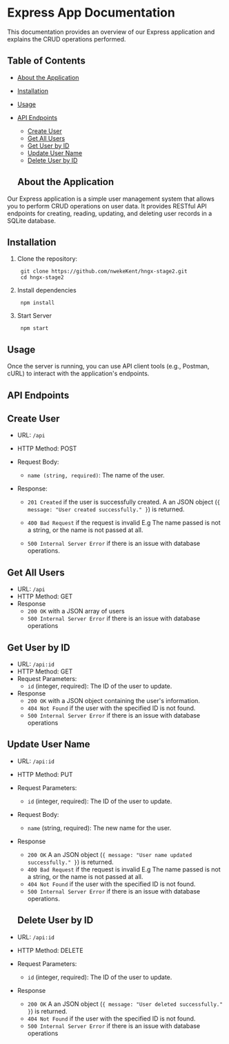 # Express App Documentation

This documentation provides an overview of our Express application and explains the CRUD operations performed.

## Table of Contents

- [About the Application](#about-the-application)
- [Installation](#installation)
- [Usage](#usage)
- [API Endpoints](#api-endpoints)

  - [Create User](#create-user)
  - [Get All Users](#get-all-users)
  - [Get User by ID](#get-user-by-id)
  - [Update User Name](#update-user-name)
  - [Delete User by ID](#delete-user-by-id)

  ## About the Application

Our Express application is a simple user management system that allows you to perform CRUD operations on user data. It provides RESTful API endpoints for creating, reading, updating, and deleting user records in a SQLite database.

## Installation

1. Clone the repository:

   ```shell
    git clone https://github.com/nwekeKent/hngx-stage2.git
    cd hngx-stage2
   ```

2. Install dependencies

   ```shell
    npm install
   ```

3. Start Server

   ```shell
    npm start
   ```

## Usage

Once the server is running, you can use API client tools (e.g., Postman, cURL) to interact with the application's endpoints.

## API Endpoints

## Create User

- URL: `/api`
- HTTP Method: POST
- Request Body:

  - `name (string, required)`: The name of the user.

- Response:

  - `201 Created` if the user is successfully created. A an JSON object (`{ message: "User created successfully." }`) is returned.

  - `400 Bad Request` if the request is invalid E.g The name passed is not a string, or the name is not passed at all.

  - `500 Internal Server Error` if there is an issue with database operations.

## Get All Users

- URL: `/api `
- HTTP Method: GET
- Response
  - `200 OK` with a JSON array of users
  - `500 Internal Server Error` if there is an issue with database operations

## Get User by ID

- URL: `/api:id`
- HTTP Method: GET
- Request Parameters:
  - `id` (integer, required): The ID of the user to update.
- Response
  - `200 OK` with a JSON object containing the user's information.
  - `404 Not Found` if the user with the specified ID is not found.
  - `500 Internal Server Error` if there is an issue with database operations

## Update User Name

- URL: `/api:id`
- HTTP Method: PUT
- Request Parameters:
  - `id` (integer, required): The ID of the user to update.
- Request Body:
  - `name` (string, required): The new name for the user.
- Response

  - `200 OK` A an JSON object (`{ message: "User name updated successfully." }`) is returned.
  - `400 Bad Request` if the request is invalid E.g The name passed is not a string, or the name is not passed at all.
  - `404 Not Found` if the user with the specified ID is not found.
  - `500 Internal Server Error` if there is an issue with database operations.

  ## Delete User by ID

- URL: `/api:id`
- HTTP Method: DELETE
- Request Parameters:
  - `id` (integer, required): The ID of the user to update.
- Response
  - `200 OK` A an JSON object (`{ message: "User deleted successfully." }`) is returned.
  - `404 Not Found` if the user with the specified ID is not found.
  - `500 Internal Server Error` if there is an issue with database operations
